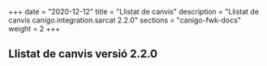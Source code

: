 +++
date        = "2020-12-12"
title       = "Llistat de canvis"
description = "Llistat de canvis canigo.integration.sarcat 2.2.0"
sections    = "canigo-fwk-docs"
weight		= 2
+++

## Llistat de canvis versió 2.2.0

